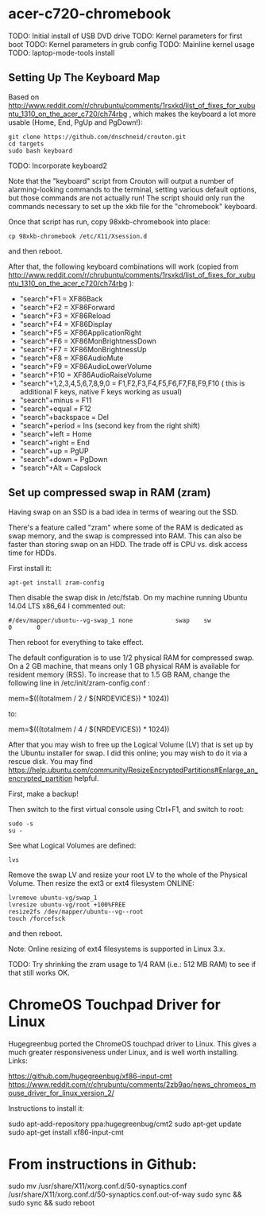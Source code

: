 acer-c720-chromebook
====================

TODO: Initial install of USB DVD drive
TODO: Kernel parameters for first boot
TODO: Kernel parameters in grub config
TODO: Mainline kernel usage
TODO: laptop-mode-tools install

Setting Up The Keyboard Map
---------------------------

Based on
http://www.reddit.com/r/chrubuntu/comments/1rsxkd/list_of_fixes_for_xubuntu_1310_on_the_acer_c720/ch74rbg
, which makes the keyboard a lot more usable (Home, End, PgUp and PgDown!):

    git clone https://github.com/dnschneid/crouton.git
    cd targets
    sudo bash keyboard

TODO: Incorporate keyboard2

Note that the "keyboard" script from Crouton will output
a number of alarming-looking commands to the terminal, setting various
default options, but those commands are not actually run!
The script should only run the commands necessary to set up the xkb file
for the "chromebook" keyboard.

Once that script has run, copy 98xkb-chromebook into place:

    cp 98xkb-chromebook /etc/X11/Xsession.d

and then reboot.

After that, the following keyboard combinations will work
(copied from http://www.reddit.com/r/chrubuntu/comments/1rsxkd/list_of_fixes_for_xubuntu_1310_on_the_acer_c720/ch74rbg ):

 * "search"+F1 = XF86Back
 * "search"+F2 = XF86Forward
 * "search"+F3 = XF86Reload
 * "search"+F4 = XF86Display
 * "search"+F5 = XF86ApplicationRight
 * "search"+F6 = XF86MonBrightnessDown
 * "search"+F7 = XF86MonBrightnessUp
 * "search"+F8 = XF86AudioMute
 * "search"+F9 = XF86AudioLowerVolume
 * "search"+F10 = XF86AudioRaiseVolume
 * "search"+1,2,3,4,5,6,7,8,9,0 = F1,F2,F3,F4,F5,F6,F7,F8,F9,F10 ( this is additional F keys, native F keys working as usual)
 * "search"+minus = F11
 * "search"+equal = F12
 * "search"+backspace = Del
 * "search"+period = Ins (second key from the right shift)
 * "search"+left = Home
 * "search"+right = End
 * "search"+up = PgUP
 * "search"+down = PgDown
 * "search"+Alt = Capslock

Set up compressed swap in RAM (zram)
------------------------------------

Having swap on an SSD is a bad idea in terms of wearing out the SSD.

There's a feature called "zram" where some of the RAM is dedicated
as swap memory, and the swap is compressed into RAM. This can also be faster
than storing swap on an HDD. The trade off is CPU vs. disk access time
for HDDs.

First install it:

    apt-get install zram-config

Then disable the swap disk in /etc/fstab. On my machine running
Ubuntu 14.04 LTS x86_64 I commented out:

    #/dev/mapper/ubuntu--vg-swap_1 none            swap    sw              0       0

Then reboot for everything to take effect.

The default configuration is to use 1/2 physical RAM for compressed swap.
On a 2 GB machine, that means only 1 GB physical RAM is available
for resident memory (RSS). To increase that to 1.5 GB RAM,
change the following line in /etc/init/zram-config.conf :

  mem=$(((totalmem / 2 / ${NRDEVICES}) * 1024))

to:

  mem=$(((totalmem / 4 / ${NRDEVICES}) * 1024))

After that you may wish to free up the Logical Volume (LV)
that is set up by the Ubuntu installer for swap. I did this online;
you may wish to do it via a rescue disk. You may find
https://help.ubuntu.com/community/ResizeEncryptedPartitions#Enlarge_an_encrypted_partition
helpful.

First, make a backup!

Then switch to the first virtual console using Ctrl+F1, and switch to root:

    sudo -s
    su -

See what Logical Volumes are defined:

    lvs

Remove the swap LV and resize your root LV to the whole of the Physical Volume.
Then resize the ext3 or ext4 filesystem ONLINE:

    lvremove ubuntu-vg/swap_1
    lvresize ubuntu-vg/root +100%FREE
    resize2fs /dev/mapper/ubuntu--vg--root
    touch /forcefsck

and then reboot.

Note: Online resizing of ext4 filesystems is supported in Linux 3.x.

TODO:
  Try shrinking the zram usage to 1/4 RAM (i.e.: 512 MB RAM) to see
  if that still works OK.

ChromeOS Touchpad Driver for Linux
==================================

Hugegreenbug ported the ChromeOS touchpad driver to Linux.
This gives a much greater responsiveness under Linux,
and is well worth installing. Links:

  https://github.com/hugegreenbug/xf86-input-cmt
  https://www.reddit.com/r/chrubuntu/comments/2zb9ao/news_chromeos_mouse_driver_for_linux_version_2/

Instructions to install it:

  sudo apt-add-repository ppa:hugegreenbug/cmt2
  sudo apt-get update
  sudo apt-get install xf86-input-cmt
  # From instructions in Github:
  sudo mv /usr/share/X11/xorg.conf.d/50-synaptics.conf /usr/share/X11/xorg.conf.d/50-synaptics.conf.out-of-way
  sudo sync && sudo sync && sudo reboot


